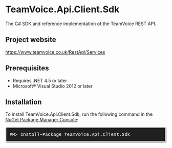 # TeamVoice.Api.Client.Sdk
The C# SDK and reference implementation of the TeamVoice REST API.

## Project website

https://www.teamvoice.co.uk/RestApi/Services

## Prerequisites

* Requires .NET 4.5 or later
* Microsoft® Visual Studio 2012 or later

## Installation

To install TeamVoice.Api.Client.Sdk, run the following command in the [NuGet Package Manager Console](http://docs.nuget.org/docs/start-here/using-the-package-manager-console):

![PM> Install-Package AuthorizeNet](https://raw.githubusercontent.com/Bridge360/TeamVoice.Api.Client.Sdk/master/Images/nuget.png)
